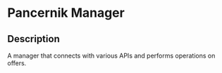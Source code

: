# Pancernik Manager

## Description

A manager that connects with various APIs and performs operations on offers.